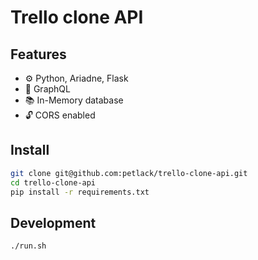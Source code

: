 # Trello clone API

## Features
- ⚙ Python, Ariadne, Flask
- 📝 GraphQL
- 📚 In-Memory database
- 🔓 CORS enabled

## Install
```bash
git clone git@github.com:petlack/trello-clone-api.git
cd trello-clone-api
pip install -r requirements.txt
```

## Development
```bash
./run.sh
```

